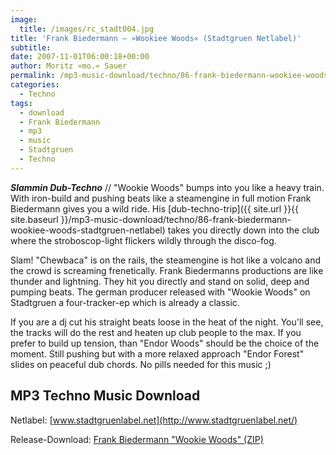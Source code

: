 ```yaml
---
image:
  title: /images/rc_stadt004.jpg
title: 'Frank Biedermann – »Wookiee Woods« (Stadtgruen Netlabel)'
subtitle: 
date: 2007-11-01T06:00:18+00:00
author: Moritz »mo.« Sauer
permalink: /mp3-music-download/techno/86-frank-biedermann-wookiee-woods-stadtgruen-netlabel
categories:
  - Techno
tags:
  - download
  - Frank Biedermann
  - mp3
  - music
  - Stadtgruen
  - Techno
---
```

***Slammin Dub-Techno*** // "Wookie Woods" bumps into you like a heavy train. With iron-build and pushing beats like a steamengine in full motion Frank Biedermann gives you a wild ride. His [dub-techno-trip]({{ site.url }}{{ site.baseurl }}/mp3-music-download/techno/86-frank-biedermann-wookiee-woods-stadtgruen-netlabel) takes you directly down into the club where the stroboscop-light flickers wildly through the disco-fog.<!--more-->

<!--adsense-->

Slam! "Chewbaca" is on the rails, the steamengine is hot like a volcano and the crowd is screaming frenetically. Frank Biedermanns productions are like thunder and lightning. They hit you directly and stand on solid, deep and pumping beats. The german producer released with "Wookie Woods" on Stadtgruen a four-tracker-ep which is already a classic.

If you are a dj cut his straight beats loose in the heat of the night. You'll see, the tracks will do the rest and heaten up club people to the max. If you prefer to build up tension, than "Endor Woods" should be the choice of the moment. Still pushing but with a more relaxed approach "Endor Forest" slides on peaceful dub chords. No pills needed for this music ;)

## MP3 Techno Music Download

Netlabel: [www.stadtgruenlabel.net](http://www.stadtgruenlabel.net/)
  
Release-Download: [Frank Biedermann "Wookie Woods" (ZIP)](http://www.stadtgruenlabel.net/index.php?locator=releases&id=8&zip=1)
